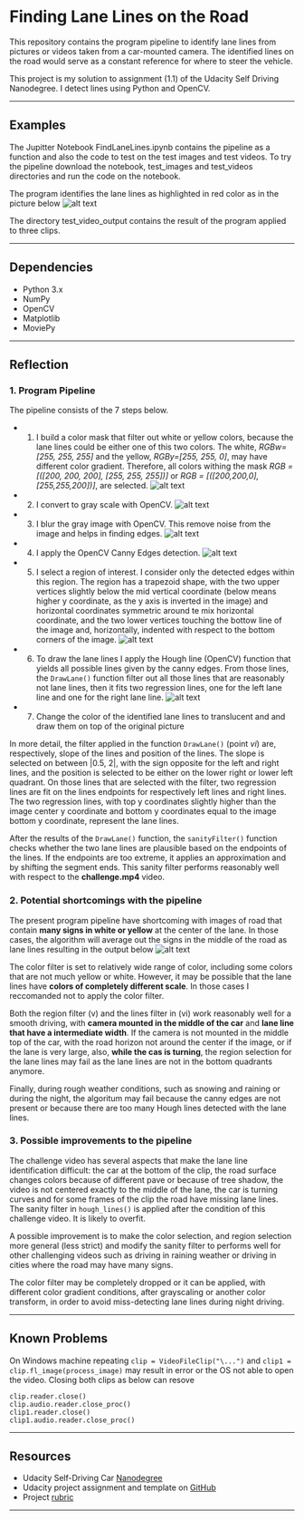 # **Finding Lane Lines on the Road** 

This repository contains the program pipeline to identify lane lines from pictures or videos taken from a car-mounted camera. The identified lines on the road would serve as a constant reference for where to steer the vehicle.

This project is my solution to assignment (1.1) of the Udacity Self Driving Nanodegree. I detect lines using Python and OpenCV.

 
---
## Examples
The Jupitter Notebook FindLaneLines.ipynb contains the pipeline as a function and also the code to test on the test images and test videos. To try the pipeline download the notebook, test_images and test_videos directories and run the code on the notebook. 

[//]: # (Image References)

[image1]: ./example/0_OriginalPic.jpg "Picture1"
[image2]: ./example/1_WhiteYellowMask.jpg "Color Mask"
[image3]: ./example/2_GrayScale.jpg "Gray Scale"
[image4]: ./example/3_GaussianBlur.jpg "Gaussian Smoothing"
[image5]: ./example/4_CannyEdges.jpg "Canny Edges"
[image6]: ./example/5_RegionInterest.jpg "Region of Interest"
[image7]: ./example/6_IdentifiedLines.jpg "Hough Lines"
[image8]: ./example/7_FinalWeighted.jpg "Final Lane Lines"
[image9]: ./example/ManySignRoad.jpg "ChallengeImage"
[image10]: ./example/outManySignRoad.jpg "ChallengeImageOut"

The program identifies the lane lines as highlighted in red color as in the picture below
![alt text][image8]


The directory test_video_output contains the result of the program applied to three clips. 

---
## Dependencies
* Python 3.x
* NumPy
* OpenCV
* Matplotlib
* MoviePy

---

## Reflection

### 1. Program Pipeline

The pipeline consists of the 7 steps below.

* 1) I build a color mask that filter out white or yellow colors, because the lane lines could be either one of this two colors. The white, _RGBw=[255, 255, 255]_ and the yellow, _RGBy=[255, 255, 0]_, may have different color gradient. Therefore, all colors withing the mask
_RGB = [([200, 200, 200], [255, 255, 255])]_ or _RGB = [([200,200,0], [255,255,200])]_, are selected. 
![alt text][image2]

* 2) I convert to gray scale with OpenCV.
![alt text][image3]

* 3) I blur the gray image with OpenCV. This remove noise from the image and helps in finding edges.
![alt text][image4]

* 4) I apply the OpenCV Canny Edges detection.
![alt text][image5]

* 5) I select a region of interest. I consider only the detected edges within this region. The region has a trapezoid shape, with the two upper vertices slightly below the mid vertical coordinate (below means higher y coordinate, as the y axis is inverted in the image) and horizontal coordinates symmetric around te mix horizontal coordinate, and the two lower vertices touching the bottow line of the image and, horizontally, indented with respect to the bottom corners of the image.
![alt text][image6]

* 6) To draw the lane lines I apply the Hough line (OpenCV) function that yields all possible lines given by the canny edges. From those lines, the `DrawLane()` function filter out all those lines that are reasonably not lane lines, then it fits two regression lines, one for the left lane line and one for the right lane line. 
![alt text][image7]

* 7) Change the color of the identified lane lines to translucent and and draw them on top of the original picture


In more detail, the filter applied in the function `DrawLane()` (point _vi_) are, respectively, slope of the lines and position of the lines. The slope is selected on between |0.5, 2|, with the sign opposite for the left and right lines, and the position is selected to be either on the lower right or lower left quadrant. On those lines that are selected with the filter, two regression lines are fit on the lines endpoints for respectively left lines and right lines. The two regression lines, with top y coordinates slightly higher than the image center y coordinate and bottom y coordinates equal to the image bottom y coordinate, represent the lane lines.

After the results of the `DrawLane()` function, the `sanityFilter()` function checks whether the two lane lines are plausible based on the endpoints of the lines. If the endpoints are too extreme, it applies an approximation and by shifting the segment ends. This sanity filter performs reasonably well with respect to the **challenge.mp4** video. 



### 2. Potential shortcomings with the pipeline

The present program pipeline have shortcoming with images of road that contain **many signs in white or yellow** at the center of the lane. In those cases, the algorithm will average out the signs in the middle of the road as lane lines resulting in the output below
![alt text][image10]

The color filter is set to relatively wide range of color, including some colors that are not much yellow or white. However, it may be possible that the lane lines have **colors of completely different scale**. In those cases I reccomanded not to apply the color filter. 

Both the region filter (v) and the lines filter in (vi) work reasonably well for a smooth driving, with **camera mounted in the middle of the car** and **lane line that have a intermediate width**. If the camera is not mounted in the middle top of the car, with the road horizon not around the center if the image, or if the lane is very large, also, **while the cas is turning**, the region selection for the lane lines may fail as the lane lines are not in the bottom quadrants anymore.

Finally, during rough weather conditions, such as snowing and raining or during the night, the algoritum may fail because the canny edges are not present or because there are too many Hough lines detected with the lane lines.


### 3. Possible improvements to the pipeline

The challenge video has several aspects that make the lane line identification difficult: the car at the bottom of the clip, the road surface changes colors because of different pave or because of tree shadow, the video is not centered exactly to the middle of the lane, the car is turning curves and for some frames of the clip the road have missing lane lines. The sanity filter in `hough_lines()` is applied after the condition of this challenge video. It is likely to overfit.

A possible improvement is to make the color selection, and region selection more general (less strict) and modify the sanity filter to performs well for other challenging videos such as driving in raining weather or driving in cities where the road may have many signs.

The color filter may be completely dropped or it can be applied, with different color gradient conditions, after grayscaling or another color transform, in order to avoid miss-detecting lane lines during night driving.



---

## Known Problems 
On Windows machine repeating `clip = VideoFileClip("\...")`  and `clip1 = clip.fl_image(process_image)` may result in error or the OS not able to open the video. Closing both clips as below can resove 
```
clip.reader.close()
clip.audio.reader.close_proc()  
clip1.reader.close()
clip1.audio.reader.close_proc()  
``` 

---
## Resources
* Udacity Self-Driving Car [Nanodegree](https://www.udacity.com/course/self-driving-car-engineer-nanodegree--nd013) 
* Udacity project assignment and template on [GitHub](https://github.com/udacity/CarND-LaneLines-P1)
* Project [rubric](https://review.udacity.com/#!/rubrics/322/view)
---
